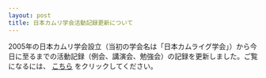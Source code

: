 ```yaml
---
layout: post
title: 日本カムリ学会活動記録更新について
---
```

2005年の日本カムリ学会設立（当初の学会名は「日本カムライグ学会」）から今日に至るまでの活動記録（例会、講演会、勉強会）の記録を更新しました。ご覧になるには、 [こちら](https://drive.google.com/open?id=1TpFtz8P2J9xt5AKnio2bCe3GZysijcnG0RNWoxGxuHE) をクリックしてください。
